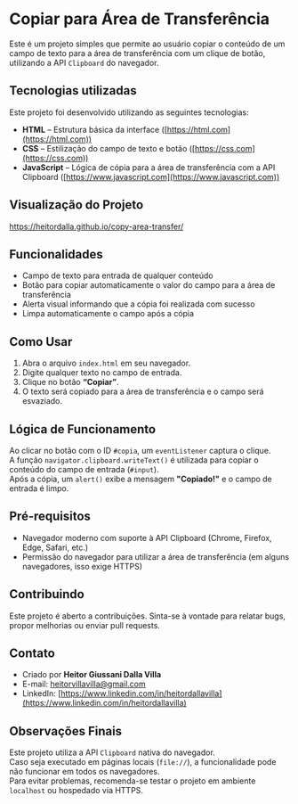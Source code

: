 # Copiar para Área de Transferência
Este é um projeto simples que permite ao usuário copiar o conteúdo de um campo de texto para a área de transferência com um clique de botão, utilizando a API `Clipboard` do navegador.

## Tecnologias utilizadas
Este projeto foi desenvolvido utilizando as seguintes tecnologias:

- **HTML** – Estrutura básica da interface ([https://html.com](https://html.com))
- **CSS** – Estilização do campo de texto e botão ([https://css.com](https://css.com))
- **JavaScript** – Lógica de cópia para a área de transferência com a API Clipboard ([https://www.javascript.com](https://www.javascript.com))

## Visualização do Projeto
https://heitordalla.github.io/copy-area-transfer/

## Funcionalidades
- Campo de texto para entrada de qualquer conteúdo
- Botão para copiar automaticamente o valor do campo para a área de transferência
- Alerta visual informando que a cópia foi realizada com sucesso
- Limpa automaticamente o campo após a cópia

## Como Usar
1. Abra o arquivo `index.html` em seu navegador.
2. Digite qualquer texto no campo de entrada.
3. Clique no botão **“Copiar”**.
4. O texto será copiado para a área de transferência e o campo será esvaziado.

## Lógica de Funcionamento
Ao clicar no botão com o ID `#copia`, um `eventListener` captura o clique.  
A função `navigator.clipboard.writeText()` é utilizada para copiar o conteúdo do campo de entrada (`#input`).  
Após a cópia, um `alert()` exibe a mensagem **"Copiado!"** e o campo de entrada é limpo.

## Pré-requisitos
- Navegador moderno com suporte à API Clipboard (Chrome, Firefox, Edge, Safari, etc.)
- Permissão do navegador para utilizar a área de transferência (em alguns navegadores, isso exige HTTPS)

## Contribuindo
Este projeto é aberto a contribuições. Sinta-se à vontade para relatar bugs, propor melhorias ou enviar pull requests.

## Contato
- Criado por **Heitor Giussani Dalla Villa**  
- E-mail: [heitorvillavilla@gmail.com](mailto:heitorvillavilla@gmail.com)  
- LinkedIn: [https://www.linkedin.com/in/heitordallavilla](https://www.linkedin.com/in/heitordallavilla)

## Observações Finais
Este projeto utiliza a API `Clipboard` nativa do navegador.  
Caso seja executado em páginas locais (`file://`), a funcionalidade pode não funcionar em todos os navegadores.  
Para evitar problemas, recomenda-se testar o projeto em ambiente `localhost` ou hospedado via HTTPS.
